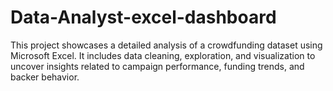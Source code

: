 # Data-Analyst-excel-dashboard
This project showcases a detailed analysis of a crowdfunding dataset using Microsoft Excel. It includes data cleaning, exploration, and visualization to uncover insights related to campaign performance, funding trends, and backer behavior.
